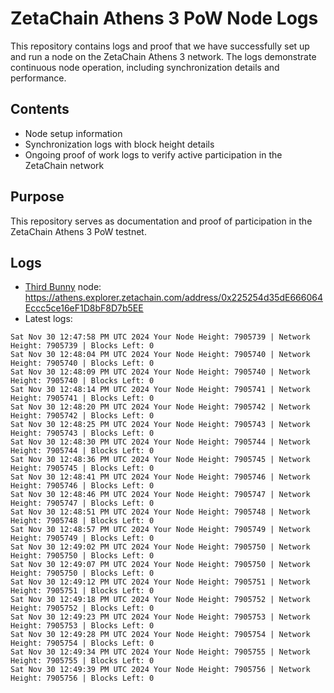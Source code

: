 # ZetaChain Athens 3 PoW Node Logs
This repository contains logs and proof that we have successfully set up and run a node on the ZetaChain Athens 3 network. The logs demonstrate continuous node operation, including synchronization details and performance.

## Contents
- Node setup information
- Synchronization logs with block height details
- Ongoing proof of work logs to verify active participation in the ZetaChain network

## Purpose
This repository serves as documentation and proof of participation in the ZetaChain Athens 3 PoW testnet.

## Logs

- [Third Bunny](https://thirdbunny.xyz/) node: https://athens.explorer.zetachain.com/address/0x225254d35dE666064Eccc5ce16eF1D8bF8D7b5EE
- Latest logs:
```
Sat Nov 30 12:47:58 PM UTC 2024 Your Node Height: 7905739 | Network Height: 7905739 | Blocks Left: 0
Sat Nov 30 12:48:04 PM UTC 2024 Your Node Height: 7905740 | Network Height: 7905740 | Blocks Left: 0
Sat Nov 30 12:48:09 PM UTC 2024 Your Node Height: 7905740 | Network Height: 7905740 | Blocks Left: 0
Sat Nov 30 12:48:14 PM UTC 2024 Your Node Height: 7905741 | Network Height: 7905741 | Blocks Left: 0
Sat Nov 30 12:48:20 PM UTC 2024 Your Node Height: 7905742 | Network Height: 7905742 | Blocks Left: 0
Sat Nov 30 12:48:25 PM UTC 2024 Your Node Height: 7905743 | Network Height: 7905743 | Blocks Left: 0
Sat Nov 30 12:48:30 PM UTC 2024 Your Node Height: 7905744 | Network Height: 7905744 | Blocks Left: 0
Sat Nov 30 12:48:36 PM UTC 2024 Your Node Height: 7905745 | Network Height: 7905745 | Blocks Left: 0
Sat Nov 30 12:48:41 PM UTC 2024 Your Node Height: 7905746 | Network Height: 7905746 | Blocks Left: 0
Sat Nov 30 12:48:46 PM UTC 2024 Your Node Height: 7905747 | Network Height: 7905747 | Blocks Left: 0
Sat Nov 30 12:48:51 PM UTC 2024 Your Node Height: 7905748 | Network Height: 7905748 | Blocks Left: 0
Sat Nov 30 12:48:57 PM UTC 2024 Your Node Height: 7905749 | Network Height: 7905749 | Blocks Left: 0
Sat Nov 30 12:49:02 PM UTC 2024 Your Node Height: 7905750 | Network Height: 7905750 | Blocks Left: 0
Sat Nov 30 12:49:07 PM UTC 2024 Your Node Height: 7905750 | Network Height: 7905750 | Blocks Left: 0
Sat Nov 30 12:49:12 PM UTC 2024 Your Node Height: 7905751 | Network Height: 7905751 | Blocks Left: 0
Sat Nov 30 12:49:18 PM UTC 2024 Your Node Height: 7905752 | Network Height: 7905752 | Blocks Left: 0
Sat Nov 30 12:49:23 PM UTC 2024 Your Node Height: 7905753 | Network Height: 7905753 | Blocks Left: 0
Sat Nov 30 12:49:28 PM UTC 2024 Your Node Height: 7905754 | Network Height: 7905754 | Blocks Left: 0
Sat Nov 30 12:49:34 PM UTC 2024 Your Node Height: 7905755 | Network Height: 7905755 | Blocks Left: 0
Sat Nov 30 12:49:39 PM UTC 2024 Your Node Height: 7905756 | Network Height: 7905756 | Blocks Left: 0
```
